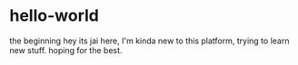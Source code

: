 # hello-world
the beginning
hey its jai here, I'm kinda new to this platform, trying to learn new stuff. hoping for the best.
